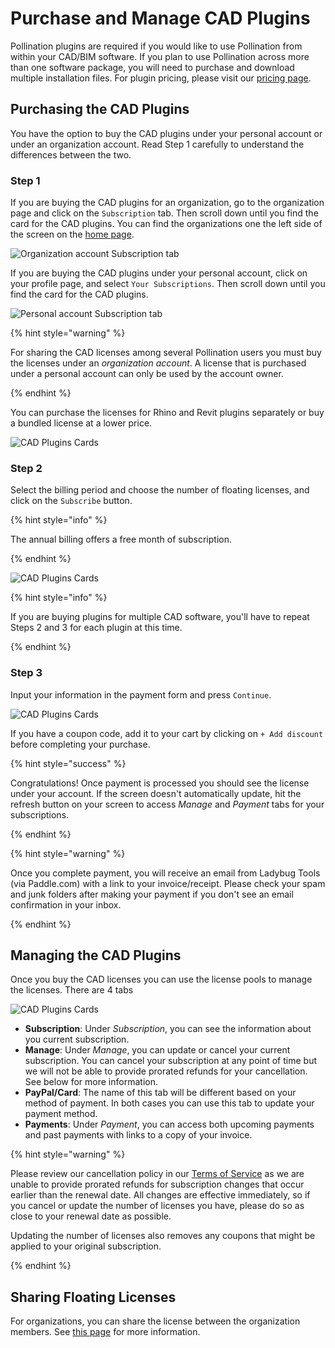 # Purchase and Manage CAD Plugins

Pollination plugins are required if you would like to use Pollination from within your CAD/BIM software. If you plan to use Pollination across more than one software package, you will need to purchase and download multiple installation files. For plugin pricing, please visit our [pricing page](https://www.pollination.cloud/pricing#cad-plugins).

## Purchasing the CAD Plugins

You have the option to buy the CAD plugins under your personal account or under an organization account. Read Step 1 carefully to understand the differences between the two.

### Step 1

If you are buying the CAD plugins for an organization, go to the organization page and click on the `Subscription` tab. Then scroll down until you find the card for the CAD plugins. You can find the organizations one the left side of the screen on the [home page](https://app.pollination.cloud/).

![Organization account Subscription tab](../../.gitbook/assets/organization-setup/click-on-organization.png)

If you are buying the CAD plugins under your personal account, click on your profile page, and select `Your Subscriptions`. Then scroll down until you find the card for the CAD plugins.

![Personal account Subscription tab](../../.gitbook/assets/organization-setup/personal-account-subscriptions.png)

{% hint style="warning" %}

For sharing the CAD licenses among several Pollination users you must buy the licenses under an _organization account_. A license that is purchased under a personal account can only be used by the account owner.

{% endhint %}

You can purchase the licenses for Rhino and Revit plugins separately or buy a bundled license at a lower price.

![CAD Plugins Cards](../../.gitbook/assets/organization-setup/buy-org-cad-plugins-1.png)

### Step 2

Select the billing period and choose the number of floating licenses, and click on the `Subscribe` button.

{% hint style="info" %}

The annual billing offers a free month of subscription.

{% endhint %}

![CAD Plugins Cards](../../.gitbook/assets/organization-setup/buy-org-cad-plugins-1.png)

{% hint style="info" %}

If you are buying plugins for multiple CAD software, you'll have to repeat Steps 2 and 3 for each plugin at this time.

{% endhint %}

### Step 3

Input your information in the payment form and press `Continue`.

![CAD Plugins Cards](../../.gitbook/assets/organization-setup/buy-org-cad-plugins-3.png)

If you have a coupon code, add it to your cart by clicking on `+ Add discount` before completing your purchase.

{% hint style="success" %}

Congratulations! Once payment is processed you should see the license under your account. If the screen doesn't automatically update, hit the refresh button on your screen to access _Manage_ and _Payment_ tabs for your subscriptions.

{% endhint %}

{% hint style="warning" %}

Once you complete payment, you will receive an email from Ladybug Tools (via Paddle.com) with a link to your invoice/receipt. Please check your spam and junk folders after making your payment if you don't see an email confirmation in your inbox.

{% endhint %}

## Managing the CAD Plugins

Once you buy the CAD licenses you can use the license pools to manage the licenses. There are 4 tabs

![CAD Plugins Cards](../../.gitbook/assets/organization-setup/subscriptions-tabs.png)

* **Subscription**: Under _Subscription_, you can see the information about you current subscription.
* **Manage**: Under _Manage_, you can update or cancel your current subscription. You can cancel your subscription at any point of time but we will not be able to provide prorated refunds for your cancellation. See below for more information.
* **PayPal/Card**: The name of this tab will be different based on your method of payment. In both cases you can use this tab to update your payment method.
* **Payments**: Under _Payment_, you can access both upcoming payments and past payments with links to a copy of your invoice.

{% hint style="warning" %}

Please review our cancellation policy in our [Terms of Service](https://www.pollination.cloud/terms-of-service) as we are unable to provide prorated refunds for subscription changes that occur earlier than the renewal date. All changes are effective immediately, so if you cancel or update the number of licenses you have, please do so as close to your renewal date as possible.

Updating the number of licenses also removes any coupons that might be applied to your original subscription.

{% endhint %}

## Sharing Floating Licenses

For organizations, you can share the license between the organization members. See [this page](../get-started/manage-license-pool.md) for more information.
